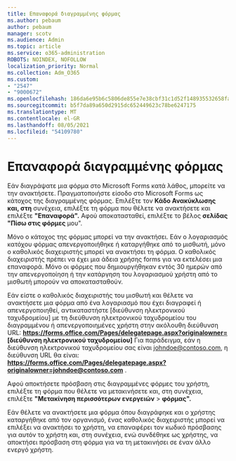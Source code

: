```yaml
---
title: Επαναφορά διαγραμμένης φόρμας
ms.author: pebaum
author: pebaum
manager: scotv
ms.audience: Admin
ms.topic: article
ms.service: o365-administration
ROBOTS: NOINDEX, NOFOLLOW
localization_priority: Normal
ms.collection: Adm_O365
ms.custom:
- "2547"
- "9000672"
ms.openlocfilehash: 186da6e95b6c5806de855e7e38cbf31c1d52f148935532658fae0cc3fe111f35
ms.sourcegitcommit: b5f7da89a650d2915dc652449623c78be6247175
ms.translationtype: MT
ms.contentlocale: el-GR
ms.lasthandoff: 08/05/2021
ms.locfileid: "54109780"
---
```

# <a name="restore-a-deleted-form"></a>Επαναφορά διαγραμμένης φόρμας

Εάν διαγράψατε μια φόρμα στο Microsoft Forms κατά λάθος, μπορείτε να την ανακτήσετε. Πραγματοποιήστε είσοδο στο Microsoft Forms ως κάτοχος της διαγραμμένης φόρμας. Επιλέξτε τον **Κάδο Ανακύκλωσης και, στη** συνέχεια, επιλέξτε τη φόρμα που θέλετε να ανακτήσετε και επιλέξτε **"Επαναφορά".** Αφού αποκατασταθεί, επιλέξτε το βέλος **σελίδας "Πίσω στις φόρμες** μου".

Μόνο ο κάτοχος της φόρμας μπορεί να την ανακτήσει. Εάν ο λογαριασμός κατόχου φόρμας απενεργοποιήθηκε ή καταργήθηκε από το μισθωτή, μόνο ο καθολικός διαχειριστής μπορεί να ανακτήσει τη φόρμα. Ο καθολικός διαχειριστής πρέπει να έχει μια άδεια χρήσης forms για να εκτελέσει μια επαναφορά. Μόνο οι φόρμες που δημιουργήθηκαν εντός 30 ημερών από την απενεργοποίηση ή την κατάργηση του λογαριασμού χρήστη από το μισθωτή μπορούν να αποκατασταθούν.

Εάν είστε ο καθολικός διαχειριστής του μισθωτή και θέλετε να ανακτήσετε μια φόρμα από ένα λογαριασμό που έχει διαγραφεί ή απενεργοποιηθεί, αντικαταστήστε [διεύθυνση ηλεκτρονικού ταχυδρομείου] με τη διεύθυνση ηλεκτρονικού ταχυδρομείου του διαγραμμένου ή απενεργοποιημένες χρήστη στην ακόλουθη διεύθυνση URL: **https://forms.office.com/Pages/delegatepage.aspx?originalowner= [διεύθυνση ηλεκτρονικού ταχυδρομείου]** Για παράδειγμα, εάν η διεύθυνση ηλεκτρονικού ταχυδρομείου σας είναι johndoe@contoso.com, η διεύθυνση URL θα είναι: **https://forms.office.com/Pages/delegatepage.aspx?originalowner=johndoe@contoso.com** . 

Αφού αποκτήσετε πρόσβαση στις διαγραμμένες φόρμες του χρήστη, επιλέξτε τη φόρμα που θέλετε να μετακινήσετε και, στη συνέχεια, επιλέξτε **"Μετακίνηση περισσότερων ενεργειών**  >  **φόρμας".**

Εάν θέλετε να ανακτήσετε μια φόρμα όπου διαγράφηκε και ο χρήστης καταργήθηκε από τον οργανισμό, ένας καθολικός διαχειριστής μπορεί να επιλέξει να ανακτήσει το χρήστη, να επαναφέρει τον κωδικό πρόσβασης για αυτόν το χρήστη και, στη συνέχεια, ενώ συνδέθηκε ως χρήστης, να αποκτήσει πρόσβαση στη φόρμα για να τη μετακινήσει σε έναν άλλο ενεργό χρήστη. 